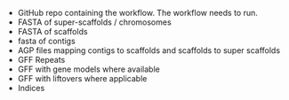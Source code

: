 - GitHub repo containing the workflow. The workflow needs to run.
- FASTA of super-scaffolds / chromosomes
- FASTA of scaffolds
- fasta of contigs
- AGP files mapping contigs to scaffolds and scaffolds to super scaffolds
- GFF Repeats
- GFF with gene models where available
- GFF with liftovers where applicable
- Indices